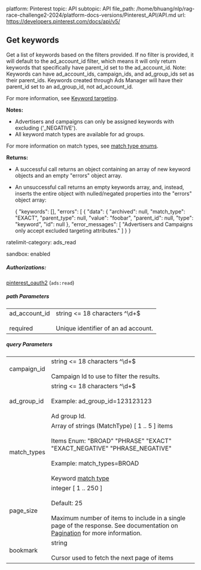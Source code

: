 platform: Pinterest
topic: API
subtopic: API
file_path: /home/bhuang/nlp/rag-race-challenge2-2024/platform-docs-versions/Pinterest_API/API.md
url: https://developers.pinterest.com/docs/api/v5/


## [](#operation/keywords/get)Get keywords

Get a list of keywords based on the filters provided. If no filter is provided, it will default to the ad\_account\_id filter, which means it will only return keywords that specifically have parent\_id set to the ad\_account\_id. Note: Keywords can have ad\_account\_ids, campaign\_ids, and ad\_group\_ids set as their parent\_ids. Keywords created through Ads Manager will have their parent\_id set to an ad\_group\_id, not ad\_account\_id.

For more information, see [Keyword targeting](https://help.pinterest.com/en/business/article/keyword-targeting).

**Notes:**

* Advertisers and campaigns can only be assigned keywords with excluding ('\_NEGATIVE').
* All keyword match types are available for ad groups.

For more information on match types, see [match type enums](https://developers.pinterest.com/docs/ads/targeting/#Match%20type%20and%20targeting%20level).

**Returns:**

* A successful call returns an object containing an array of new keyword objects and an empty "errors" object array.
    
* An unsuccessful call returns an empty keywords array, and, instead, inserts the entire object with nulled/negated properties into the "errors" object array:
    
     { "keywords": \[\], "errors": \[ { "data": { "archived": null, "match\_type": "EXACT", "parent\_type": null, "value": "foobar", "parent\_id": null, "type": "keyword", "id": null }, "error\_messages": \[ "Advertisers and Campaigns only accept excluded targeting attributes." \] } } 
    

ratelimit-category: ads\_read

sandbox: enabled

##### Authorizations:

[pinterest\_oauth2](#section/Authentication/pinterest_oauth2) (`ads:read`)

##### path Parameters

|     |     |
| --- | --- |
| ad\_account\_id<br><br>required | string <= 18 characters ^\\d+$<br><br>Unique identifier of an ad account. |

##### query Parameters

|     |     |
| --- | --- |
| campaign\_id | string <= 18 characters ^\\d+$<br><br>Campaign Id to use to filter the results. |
| ad\_group\_id | string <= 18 characters ^\\d+$<br><br>Example: ad\_group\_id=123123123<br><br>Ad group Id. |
| match\_types | Array of strings (MatchType) \[ 1 .. 5 \] items<br><br>Items Enum: "BROAD" "PHRASE" "EXACT" "EXACT\_NEGATIVE" "PHRASE\_NEGATIVE"<br><br>Example: match\_types=BROAD<br><br>Keyword [match type](https://developers.pinterest.com/docs/ads/targeting/#Match%20type%20and%20targeting%20level) |
| page\_size | integer \[ 1 .. 250 \]<br><br>Default: 25<br><br>Maximum number of items to include in a single page of the response. See documentation on [Pagination](https://developers.pinterest.com/docs/getting-started/pagination/) for more information. |
| bookmark | string<br><br>Cursor used to fetch the next page of items |